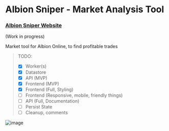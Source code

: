 # Albion Sniper - Market Analysis Tool
### [Albion Sniper Website](https://albionsniper.com/)
(Work in progress) 

Market tool for Albion Online, to find profitable trades

> TODO:
>  - [x] Worker(s)
>  - [x] Datastore
>  - [x] API (MVP)
>  - [x] Frontend (MVP)
>  - [x] Frontend (Full, Styling)
>  - [ ] Frontend (Responsive, mobile, friendly things)
>  - [ ] API (Full, Documentation)
>  - [ ] Persist State
>  - [ ] Cleanup, comments

![image](https://user-images.githubusercontent.com/84699546/141600680-33b8b684-86fd-4482-977e-7c1c75c1dda4.png)
